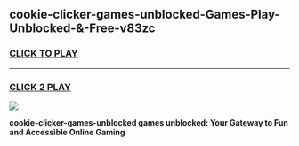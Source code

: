 
## cookie-clicker-games-unblocked-Games-Play-Unblocked-&-Free-v83zc
<h3>
<a href="https://premium76.site?title=cookie-clicker-games-unblocked&ref=24A">CLICK TO PLAY</a></h3>
<hr>

<h3>
<a href="https://premium76.site?title=cookie-clicker-games-unblocked&ref=24A">CLICK 2 PLAY</a>
  
</h3>

<a href="https://premium76.site?title=cookie-clicker-games-unblocked&ref=24A"><img src="https://clearcache.store/games.png"></a>


**cookie-clicker-games-unblocked games unblocked: Your Gateway to Fun and Accessible Online Gaming**
